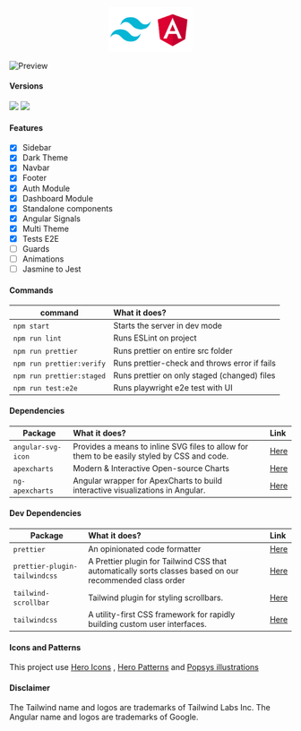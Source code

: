 <p align="center">
    <img src="src/assets/preview/logo.png" width="150">
</p>

<p>
  <img alt="Preview" src="src/assets/preview/preview.gif">
</p>

#### Versions

<a href="https://angular.io"><img height= "24" src= "https://img.shields.io/badge/Angular 18-DD0031?style=for-the-badge&logo=angular&logoColor=white"></a> <a href="https://tailwindcss.com"><img height= "24" src= "https://img.shields.io/badge/Tailwind 3-0ea5e9?style=for-the-badge&logo=tailwind-css&logoColor=white"></a>

#### Features

- [x] Sidebar
- [x] Dark Theme
- [x] Navbar
- [x] Footer
- [x] Auth Module
- [x] Dashboard Module
- [x] Standalone components
- [x] Angular Signals
- [x] Multi Theme
- [x] Tests E2E
- [ ] Guards
- [ ] Animations
- [ ] Jasmine to Jest

#### Commands

| command                   | What it does?                                 |
| ------------------------- | :-------------------------------------------- |
| `npm start`               | Starts the server in dev mode                 |
| `npm run lint`            | Runs ESLint on project                        |
| `npm run prettier`        | Runs prettier on entire src folder            |
| `npm run prettier:verify` | Runs prettier-check and throws error if fails |
| `npm run prettier:staged` | Runs prettier on only staged (changed) files  |
| `npm run test:e2e`        | Runs playwright e2e test with UI              |

#### Dependencies

| Package            | What it does?                                                                               | Link                                                   |
| ------------------ | :------------------------------------------------------------------------------------------ | :----------------------------------------------------- |
| `angular-svg-icon` | Provides a means to inline SVG files to allow for them to be easily styled by CSS and code. | [Here](https://www.npmjs.com/package/angular-svg-icon) |
| `apexcharts`       | Modern & Interactive Open-source Charts                                                     | [Here](https://www.npmjs.com/package/apexcharts)       |
| `ng-apexcharts`    | Angular wrapper for ApexCharts to build interactive visualizations in Angular.              | [Here](https://www.npmjs.com/package/ng-apexcharts)    |

#### Dev Dependencies

| Package                       | What it does?                                                                                            | Link                                                              |
| ----------------------------- | :------------------------------------------------------------------------------------------------------- | :---------------------------------------------------------------- |
| `prettier`                    | An opinionated code formatter                                                                            | [Here](https://www.npmjs.com/package/prettier)                    |
| `prettier-plugin-tailwindcss` | A Prettier plugin for Tailwind CSS that automatically sorts classes based on our recommended class order | [Here](https://www.npmjs.com/package/prettier-plugin-tailwindcss) |
| `tailwind-scrollbar`          | Tailwind plugin for styling scrollbars.                                                                  | [Here](https://www.npmjs.com/package/tailwind-scrollbar)          |
| `tailwindcss`                 | A utility-first CSS framework for rapidly building custom user interfaces.                               | [Here](https://www.npmjs.com/package/tailwindcss)                 |

#### Icons and Patterns

This project use [Hero Icons](https://heroicons.com/) , [Hero Patterns](https://heropatterns.com/) and [Popsys illustrations](https://popsy.co/)


#### Disclaimer

The Tailwind name and logos are trademarks of Tailwind Labs Inc.
The Angular name and logos are trademarks of Google.

